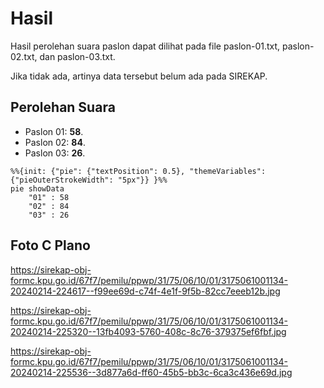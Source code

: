 # Hasil

Hasil perolehan suara paslon dapat dilihat pada file paslon-01.txt, paslon-02.txt, dan paslon-03.txt.

Jika tidak ada, artinya data tersebut belum ada pada SIREKAP.

## Perolehan Suara

 * Paslon 01: **58**.
 * Paslon 02: **84**.
 * Paslon 03: **26**.

```mermaid
%%{init: {"pie": {"textPosition": 0.5}, "themeVariables": {"pieOuterStrokeWidth": "5px"}} }%%
pie showData
    "01" : 58
    "02" : 84
    "03" : 26
```
## Foto C Plano

https://sirekap-obj-formc.kpu.go.id/67f7/pemilu/ppwp/31/75/06/10/01/3175061001134-20240214-224617--f99ee69d-c74f-4e1f-9f5b-82cc7eeeb12b.jpg

https://sirekap-obj-formc.kpu.go.id/67f7/pemilu/ppwp/31/75/06/10/01/3175061001134-20240214-225320--13fb4093-5760-408c-8c76-379375ef6fbf.jpg

https://sirekap-obj-formc.kpu.go.id/67f7/pemilu/ppwp/31/75/06/10/01/3175061001134-20240214-225536--3d877a6d-ff60-45b5-bb3c-6ca3c436e69d.jpg
